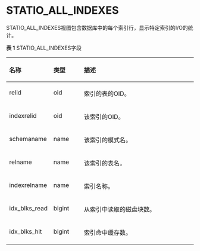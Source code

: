 # STATIO\_ALL\_INDEXES

STATIO\_ALL\_INDEXES视图包含数据库中的每个索引行，显示特定索引的I/O的统计。

**表 1**  STATIO\_ALL\_INDEXES字段

<a name="zh-cn_topic_0237122690_table47917368242"></a>
<table><thead align="left"><tr id="zh-cn_topic_0237122690_row88781236172410"><th class="cellrowborder" valign="top" width="17.27%" id="mcps1.2.4.1.1"><p id="zh-cn_topic_0237122690_p1387819368249"><a name="zh-cn_topic_0237122690_p1387819368249"></a><a name="zh-cn_topic_0237122690_p1387819368249"></a><strong id="zh-cn_topic_0237122690_b11878173622417"><a name="zh-cn_topic_0237122690_b11878173622417"></a><a name="zh-cn_topic_0237122690_b11878173622417"></a>名称</strong></p>
</th>
<th class="cellrowborder" valign="top" width="16.8%" id="mcps1.2.4.1.2"><p id="zh-cn_topic_0237122690_p887853622413"><a name="zh-cn_topic_0237122690_p887853622413"></a><a name="zh-cn_topic_0237122690_p887853622413"></a><strong id="zh-cn_topic_0237122690_b158783363240"><a name="zh-cn_topic_0237122690_b158783363240"></a><a name="zh-cn_topic_0237122690_b158783363240"></a>类型</strong></p>
</th>
<th class="cellrowborder" valign="top" width="65.93%" id="mcps1.2.4.1.3"><p id="zh-cn_topic_0237122690_p118789364247"><a name="zh-cn_topic_0237122690_p118789364247"></a><a name="zh-cn_topic_0237122690_p118789364247"></a><strong id="zh-cn_topic_0237122690_b128791367244"><a name="zh-cn_topic_0237122690_b128791367244"></a><a name="zh-cn_topic_0237122690_b128791367244"></a>描述</strong></p>
</th>
</tr>
</thead>
<tbody><tr id="zh-cn_topic_0237122690_row1587953613248"><td class="cellrowborder" valign="top" width="17.27%" headers="mcps1.2.4.1.1 "><p id="zh-cn_topic_0237122690_p68791836142410"><a name="zh-cn_topic_0237122690_p68791836142410"></a><a name="zh-cn_topic_0237122690_p68791836142410"></a>relid</p>
</td>
<td class="cellrowborder" valign="top" width="16.8%" headers="mcps1.2.4.1.2 "><p id="zh-cn_topic_0237122690_p1287919366243"><a name="zh-cn_topic_0237122690_p1287919366243"></a><a name="zh-cn_topic_0237122690_p1287919366243"></a>oid</p>
</td>
<td class="cellrowborder" valign="top" width="65.93%" headers="mcps1.2.4.1.3 "><p id="zh-cn_topic_0237122690_p168794368245"><a name="zh-cn_topic_0237122690_p168794368245"></a><a name="zh-cn_topic_0237122690_p168794368245"></a>索引的表的OID。</p>
</td>
</tr>
<tr id="zh-cn_topic_0237122690_row687912366247"><td class="cellrowborder" valign="top" width="17.27%" headers="mcps1.2.4.1.1 "><p id="zh-cn_topic_0237122690_p128801536152420"><a name="zh-cn_topic_0237122690_p128801536152420"></a><a name="zh-cn_topic_0237122690_p128801536152420"></a>indexrelid</p>
</td>
<td class="cellrowborder" valign="top" width="16.8%" headers="mcps1.2.4.1.2 "><p id="zh-cn_topic_0237122690_p14880173611248"><a name="zh-cn_topic_0237122690_p14880173611248"></a><a name="zh-cn_topic_0237122690_p14880173611248"></a>oid</p>
</td>
<td class="cellrowborder" valign="top" width="65.93%" headers="mcps1.2.4.1.3 "><p id="zh-cn_topic_0237122690_p8880113692410"><a name="zh-cn_topic_0237122690_p8880113692410"></a><a name="zh-cn_topic_0237122690_p8880113692410"></a>该索引的OID。</p>
</td>
</tr>
<tr id="zh-cn_topic_0237122690_row178807367247"><td class="cellrowborder" valign="top" width="17.27%" headers="mcps1.2.4.1.1 "><p id="zh-cn_topic_0237122690_p0880113611246"><a name="zh-cn_topic_0237122690_p0880113611246"></a><a name="zh-cn_topic_0237122690_p0880113611246"></a>schemaname</p>
</td>
<td class="cellrowborder" valign="top" width="16.8%" headers="mcps1.2.4.1.2 "><p id="zh-cn_topic_0237122690_p1188003617241"><a name="zh-cn_topic_0237122690_p1188003617241"></a><a name="zh-cn_topic_0237122690_p1188003617241"></a>name</p>
</td>
<td class="cellrowborder" valign="top" width="65.93%" headers="mcps1.2.4.1.3 "><p id="zh-cn_topic_0237122690_p98811336182419"><a name="zh-cn_topic_0237122690_p98811336182419"></a><a name="zh-cn_topic_0237122690_p98811336182419"></a>该索引的模式名。</p>
</td>
</tr>
<tr id="zh-cn_topic_0237122690_row3881183642412"><td class="cellrowborder" valign="top" width="17.27%" headers="mcps1.2.4.1.1 "><p id="zh-cn_topic_0237122690_p188103652417"><a name="zh-cn_topic_0237122690_p188103652417"></a><a name="zh-cn_topic_0237122690_p188103652417"></a>relname</p>
</td>
<td class="cellrowborder" valign="top" width="16.8%" headers="mcps1.2.4.1.2 "><p id="zh-cn_topic_0237122690_p8881236142417"><a name="zh-cn_topic_0237122690_p8881236142417"></a><a name="zh-cn_topic_0237122690_p8881236142417"></a>name</p>
</td>
<td class="cellrowborder" valign="top" width="65.93%" headers="mcps1.2.4.1.3 "><p id="zh-cn_topic_0237122690_p1788153619243"><a name="zh-cn_topic_0237122690_p1788153619243"></a><a name="zh-cn_topic_0237122690_p1788153619243"></a>该索引的表名。</p>
</td>
</tr>
<tr id="zh-cn_topic_0237122690_row6881133642412"><td class="cellrowborder" valign="top" width="17.27%" headers="mcps1.2.4.1.1 "><p id="zh-cn_topic_0237122690_p1288113610249"><a name="zh-cn_topic_0237122690_p1288113610249"></a><a name="zh-cn_topic_0237122690_p1288113610249"></a>indexrelname</p>
</td>
<td class="cellrowborder" valign="top" width="16.8%" headers="mcps1.2.4.1.2 "><p id="zh-cn_topic_0237122690_p3881193614247"><a name="zh-cn_topic_0237122690_p3881193614247"></a><a name="zh-cn_topic_0237122690_p3881193614247"></a>name</p>
</td>
<td class="cellrowborder" valign="top" width="65.93%" headers="mcps1.2.4.1.3 "><p id="zh-cn_topic_0237122690_p12881123602413"><a name="zh-cn_topic_0237122690_p12881123602413"></a><a name="zh-cn_topic_0237122690_p12881123602413"></a>索引名称。</p>
</td>
</tr>
<tr id="zh-cn_topic_0237122690_row10881163619244"><td class="cellrowborder" valign="top" width="17.27%" headers="mcps1.2.4.1.1 "><p id="zh-cn_topic_0237122690_p1988220363240"><a name="zh-cn_topic_0237122690_p1988220363240"></a><a name="zh-cn_topic_0237122690_p1988220363240"></a>idx_blks_read</p>
</td>
<td class="cellrowborder" valign="top" width="16.8%" headers="mcps1.2.4.1.2 "><p id="zh-cn_topic_0237122690_p0882236112414"><a name="zh-cn_topic_0237122690_p0882236112414"></a><a name="zh-cn_topic_0237122690_p0882236112414"></a>bigint</p>
</td>
<td class="cellrowborder" valign="top" width="65.93%" headers="mcps1.2.4.1.3 "><p id="zh-cn_topic_0237122690_p7882136112415"><a name="zh-cn_topic_0237122690_p7882136112415"></a><a name="zh-cn_topic_0237122690_p7882136112415"></a>从索引中读取的磁盘块数。</p>
</td>
</tr>
<tr id="zh-cn_topic_0237122690_row19882536112410"><td class="cellrowborder" valign="top" width="17.27%" headers="mcps1.2.4.1.1 "><p id="zh-cn_topic_0237122690_p488233616243"><a name="zh-cn_topic_0237122690_p488233616243"></a><a name="zh-cn_topic_0237122690_p488233616243"></a>idx_blks_hit</p>
</td>
<td class="cellrowborder" valign="top" width="16.8%" headers="mcps1.2.4.1.2 "><p id="zh-cn_topic_0237122690_p88821936202418"><a name="zh-cn_topic_0237122690_p88821936202418"></a><a name="zh-cn_topic_0237122690_p88821936202418"></a>bigint</p>
</td>
<td class="cellrowborder" valign="top" width="65.93%" headers="mcps1.2.4.1.3 "><p id="zh-cn_topic_0237122690_p188218369244"><a name="zh-cn_topic_0237122690_p188218369244"></a><a name="zh-cn_topic_0237122690_p188218369244"></a>索引命中缓存数。</p>
</td>
</tr>
</tbody>
</table>

